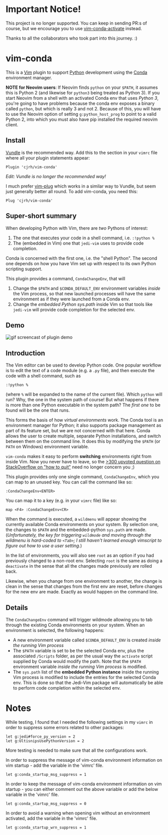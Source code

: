 # Important Notice!

This project is no longer supported. You can keep in sending
PR:s of course, but we encourage you to use [vim-conda-activate](https://github.com/ubaldot/vim-conda-activate) instead.

Thanks to all the collaborators who took part into this journey. :)

# vim-conda

This is a [Vim](http://www.vim.org/) plugin to support [Python](https://www.python.org/) development using the [Conda](http://conda.pydata.org/docs/) environment manager.

**NOTE for Neovim users**: If Neovim finds `python` on your `$PATH`, it assumes this is Python 2 (and likewise for `python3` being treated as Python 3). If you start Neovim from a shell with an activated Conda env that uses _Python 3_, you're going to have problems because the conda env exposes a binary called `python`, but which is really 3 and not 2. Because of this, you will have to use the Neovim option of setting `g:python_host_prog` to point to a valid Python 2, into which you must also have pip installed the required neovim client.


Install
-------

[Vundle](https://github.com/gmarik/Vundle.vim) is the recommended way. Add this to the section in your `vimrc` file where all your plugin statements appear:
```
Plugin 'cjrh/vim-conda'
```

_Edit: Vundle is no longer the recommended way!_

I much prefer [vim-plug](https://github.com/junegunn/vim-plug) which works in a similar way to Vundle, but seem just generally better all round. To add vim-conda,
you need this:
```
Plug 'cjrh/vim-conda'
```


Super-short summary
-------------------
When developing Python with Vim, there are *two* Pythons of interest:

1. The one that executes your code in a shell command, i.e. `:!python %`
1. The (embedded in Vim) one that `jedi-vim` uses to provide code completion.

Conda is concerned with the first one, i.e. the "shell Python".  The second one depends on how you have Vim set up with respect to its own Python scripting support.

This plugin provides a command, `CondaChangeEnv`, that will

1. Change the `$PATH` and `$CONDA_DEFAULT_ENV` environment variables *inside* the Vim process, so that new launched processes will have the same environment as if they were launched from a Conda env.
1. Change the *embedded Python sys.path* inside Vim so that tools like `jedi-vim` will provide code completion for the selected env.

Demo
----

![gif screencast of plugin demo](https://github.com/cjrh/vim-conda/blob/master/demo.gif)

Introduction
------------

The Vim editor can be used to develop Python code. One popular workflow is to edit the text of a code module (e.g. a `.py` file), and then execute the code with a shell command, such as
```
:!python %
```
(where `%` will be expanded to the name of the current file). Which `python` will run? Why, the one in the system path of course! But what happens if there is more than one Python executable in the system path? The *first one* to be found will be the one that runs.

This forms the basis of how *virtual environments* work.  The Conda tool is an environment manager for Python; it also supports package management as part of its feature set, but we are not concerned with that here.  Conda allows the user to create multiple, separate Python installations, and switch between them on the command line. It does this by modifying the `$PATH` (or `PATH` on Windows) environment variable.

`vim-conda` makes it easy to perform **switching** environments right from inside Vim.  Now you never have to leave, so the [>300 upvoted question on StackOverflow on "how to quit"](http://stackoverflow.com/questions/11828270/how-to-exit-the-vim-editor) need no longer concern you ;)

This plugin provides only one single command, `CondaChangeEnv`, which you can map to an unused key. You can call the command like so:
```
:CondaChangeEnv<ENTER>
```
You can map it to a key (e.g. in your `vimrc` file) like so:
```
map <F4> :CondaChangeEnv<CR>
```

When the command is executed, a `wildmenu` will appear showing the currently available Conda environments on your system. By selection one, the changes to `$PATH` and the embedded-python `sys.path` are made. (*Unfortunately, the key for triggering `wildmode` and moving through the wildmenu is hard-coded to `<Tab>`; I still haven't learned enough vimscript to figure out how to use a user setting.*)

In the list of environments, you will also see `root` as an option if you had previously changed to a non-root env. Selecting `root` is the same as doing a `deactivate` in the sense that all the changes made previously are rolled back.

Likewise, when you change from one environment to another, the change is clean in the sense that changes from the first env are reset, before changes for the new env are made.  Exactly as would happen on the command line.

Details
-------

The `CondaChangeEnv` command will trigger wildmode allowing you to tab through the existing Conda environments on your system. When an environment is selected, the following happens:

- A new environment variable called `$CONDA_DEFAULT_ENV` is created *inside the running Vim process*
- The `$PATH` variable is set to be the selected Conda env, plus the associated `/Scripts` folder, as per the usual way the `activate` script supplied by Conda would modify the path. Note that the `$PATH` environment variable *inside the running Vim process* is modified.
- The `sys.path` list of the **embedded Python instance** inside the running Vim process is modified to include the entries for the selected Conda env.  This is done so that the Jedi-Vim package will automatically be able to perform code completion within the selected env.

# Notes

While testing, I found that I needed the following settings in my `vimrc` in order to suppress some errors related to other packages:

```vim
let g:jedi#force_py_version = 2
let g:UltisnipsUsePythonVersion = 2
```
More testing is needed to make sure that all the configurations work.


In order to suppress the message of vim-conda environment information on vim startup - add the variable in the 'vimrc' file.

```vim
let g:conda_startup_msg_suppress = 1
```

In order to keep the message of vim-conda environment information on vim startup - you can either comment out the above variable or add the below variable in the 'vimrc' file.

```vim
let g:conda_startup_msg_suppress = 0
```

In order to avoid a warning when opening vim without an environment activated, add the variable in the 'vimrc' file.

```vim
let g:conda_startup_wrn_suppress = 1
```
